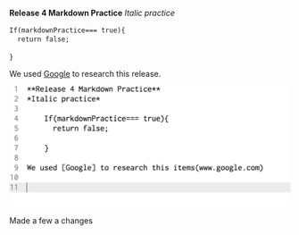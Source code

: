 **Release 4 Markdown Practice**
*Italic practice*

    If(markdownPractice=== true){
      return false;

    }

We used [Google](www.google.com) to research this release.

![Screenshot](https://github.com/CortneyNicole/phase-0-gps-1/blob/master/screenshotGPS.png?raw=true)

Made a few a changes
